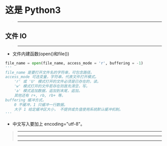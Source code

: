# 这是 Python3
>---
## 文件 IO
>---
* 文件内建函数(open()和file())
``` python
file_name = open(file_name, access_mode = 'r', buffering = -1)
'''
file_name 是要打开文件名的字符串，可包含路径。
access_mode 可选变量，字符串，代表文件打开模式。
	'r' 或 'U' 模式打开的文件必须是已存在的，读。
	'w' 模式打开的文件若存在则首先清空，写。
	'a' 模式追加数据，追加到末尾，追加。
	其他还有 r+, rb, rb+ 等。
buffering 缓冲方式。
	0 不缓冲，1 只缓冲一行数据。
	大于 1 给定缓冲区大小， 不提供或负值使用系统默认缓冲机制。
'''
``` 
* 中文写入要加上 encoding="utf-8"。
>---
>---
>---

